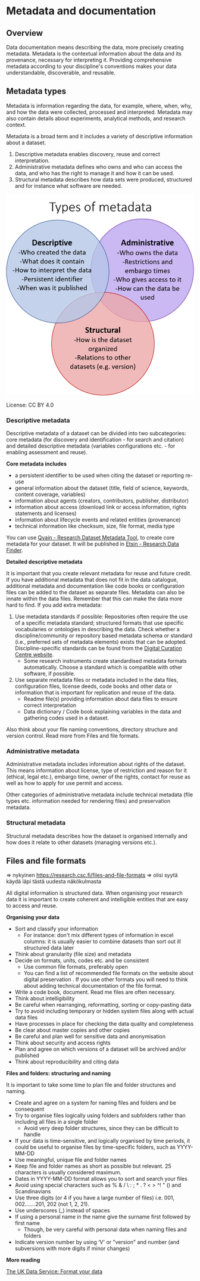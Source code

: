 # Metadata and documentation

<a name="header1"></a>
## Overview

Data documentation means describing the data, more precisely creating metadata. Metadata is the contextual information about the data and its provenance, necessary for interpreting it. Providing comprehensive metadata according to your discipline's conventions makes your data understandable, discoverable, and reusable.

<a name="header2"></a>
## Metadata types

Metadata is information regarding the data, for example, where, when, why, and how the data were collected, processed and interpreted. Metadata may also contain details about experiments, analytical methods, and research context.

Metadata is a broad term and it includes a variety of descriptive information about a dataset.

1. Descriptive metadata enables discovery, reuse and correct interpretation.
2. Administrative metadata defines who owns and who can access the data, and who has the right to manage it and how it can be used.
3. Structural metadata describes how data sets were produced, structured and for instance what software are needed.
 
![Types of metadata: Descriptive. Administrative. Structural.](../../img/metadata-categories_v5.png "Three types of metadata: Descriptive, Administrative, Structural")

License: CC BY 4.0
 
### Descriptive metadata

Descriptive metadata of a dataset can be divided into two subcategories: core metadata (for discovery and identification - for search and citation) and detailed descriptive metadata (variables configurations etc. - for enabling assessment and reuse).

**Core metadata includes**
 - a persistent identifier to be used when citing the dataset or reporting re-use
 - general information about the dataset (title, field of science, keywords, content coverage, variables)
 - information about agents (creators, contributors, publisher, distributor)
 - information about access (download link or access information, rights statements and licenses)
 - information about lifecycle events and related entities (provenance)
 - technical information like checksum, size, file format, media type
 
You can use [Qvain - Research Dataset Metadata Tool](https://www.fairdata.fi/en/qvain/), to create core metadata for your dataset. It will be published in [Etsin - Research Data Finder](https://www.fairdata.fi/en/services/etsin/).

**Detailed descriptive metadata**

It is important that you create relevant metadata for reuse and future credit. If you have additional metadata that does not fit in the data catalogue, additional metadata and documentation like code books or configuration files can be added to the dataset as separate files. Metadata can also be innate within the data files. Remember that this can make the data more hard to find. If you add extra metadata:

1. Use metadata standards if possible: Repositories often require the use of a specific metadata standard; structured formats that use specific vocabularies or ontologies in describing the data. Check whether a discipline/community or repository based metadata schema or standard (i.e., preferred sets of metadata elements) exists that can be adopted. Discipline-specific standards can be found from the [Digital Curation Centre website](http://www.dcc.ac.uk/resources/metadata-standards).
   -  Some research instruments create standardised metadata formats automatically. Choose a standard which is compatible with other software, if possible.
2. Use separate metadata files or metadata included in the data files, configuration files, license deeds, code books and other data or information that is important for replication and reuse of the data.
   -  Readme file(s) providing information about data files to ensure correct interpretation
   -  Data dictionary / Code book explaining variables in the data and gathering codes used in a dataset.

Also think about your file naming conventions, directory structure and version control. Read more from Files and file formats.

### Administrative metadata

Administrative metadata includes information about rights of the dataset. This means information about license, type of restriction and reason for it (ethical, legal etc.), embargo time, owner of the rights, contact for reuse as well as how to apply for use permit and access.

Other categories of administrative metadata include technical metadata (file types etc. information needed for rendering files) and preservation metadata.

### Structural metadata

Structural metadata describes how the dataset is organised internally and how does it relate to other datasets (managing versions etc.).

<a name="header3"></a>
## Files and file formats

=> nykyinen https://research.csc.fi/files-and-file-formats => olisi syytä käydä läpi tästä uudesta näkökulmasta

All digital information is structured data. When organising your research data it is important to create coherent and intelligible entities that are easy to access and reuse.

**Organising your data**
- Sort and classify your information
   - For instance: don't mix different types of information in excel columns: it is usually easier to combine datasets than sort out ill structured data later
- Think about granularity (file size) and metadata
- Decide on formats, units, codes etc. and be consistent
  - Use common file formats, preferably open
  - You can find a list of recommended file formats on the website about digital preservation . If you use other formats you will need to think about adding technical documentation of the file format.
-  Write a code book, document. Read me files are often necessary.
-  Think about intelligibility
-  Be careful when rearranging, reformatting, sorting or copy-pasting data
-  Try to avoid including temporary or hidden system files along with actual data files
-  Have processes in place for checking the data quality and completeness
-  Be clear about master copies and other copies
-  Be careful and plan well for sensitive data and anonymisation
-  Think about security and access rights
-  Plan and agree on which versions of a dataset will be archived and/or published
-  Think about reproducibility and citing data

**Files and folders: structuring and naming**

It is important to take some time to plan file and folder structures and naming.
-  Create and agree on a system for naming files and folders and be consequent
-  Try to organise files logically using folders and subfolders rather than including all files in a single folder
   -  Avoid very deep folder structures, since they can be difficult to handle
-  If your data is time-sensitive, and logically organised by time periods, it could be useful to organise files by time-specific folders, such as YYYY-MM-DD
-  Use meaningful, unique file and folder names
-  Keep file and folder names as short as possible but relevant. 25 characters is usually considered maximum.
-  Dates in YYYY-MM-DD format allows you to sort and search your files
-  Avoid using special characters such as % & / \ : ; * . ? < > ^! " () and Scandinavians
-  Use three digits (or 4 if you have a large number of files) i.e. 001, 002…….201, 202 (not 1, 2, 21).
-  Use underscores (_) instead of spaces
-  If using a personal name in the name give the surname first followed by first name
   -  Though, be very careful with personal data when naming files and folders
-  Indicate version number by using ‘V' or "version" and number (and subversions with more digits if minor changes)

**More reading**

[The UK Data Service: Format your data](https://www.ukdataservice.ac.uk/manage-data/format)
